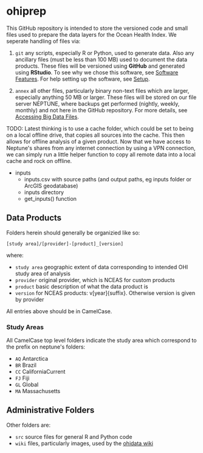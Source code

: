 ohiprep
=======

This GitHub repository is intended to store the versioned code and small files used to prepare the data layers for the Ocean Health Index. We seperate handling of files via:

1. `git` any scripts, especially R or Python, used to generate data. Also any ancillary files (must be less than 100 MB) used to document the data products. These files will be versioned using **GitHub** and generated using **RStudio**. To see why we chose this software, see [Software Features](https://github.com/OHI-Science/ohidata/wiki/Software-Features). For help setting up the software, see [Setup](https://github.com/OHI-Science/ohidata/wiki/Setup).

1. `annex` all other files, particularly binary non-text files which are larger, especially anything 50 MB or larger. These files will be stored on our file server NEPTUNE, where backups get performed (nightly, weekly, monthly) and not here in the GitHub repository. For more details, see [Accessing Big Data Files](https://github.com/OHI-Science/ohidata/wiki/Accessing-Big-Data-Files).


TODO: Latest thinking is to use a cache folder, which could be set to being on a local offline drive, that copies all sources into the cache. This then allows for offline analysis of a given product. Now that we have access to Neptune's shares from any internet connection by using a VPN connection, we can simply run a little helper function to copy all remote data into a local cache and rock on offline.
 * inputs
   - inputs.csv with source paths (and output paths, eg inputs folder or ArcGIS geodatabase)
   - inputs directory
   - get_inputs() function

## Data Products

Folders herein should generally be organizied like so:

    [study area]/[provider]-[product]_[version]

where:

 * `study area` geographic extent of data corresponding to intended OHI study area of analysis 
 * `provider` original provider, which is NCEAS for custom products
 * `product` basic description of what the data product is
 * `version` for NCEAS products: v[year]{suffix}. Otherwise version is given by provider

All entries above should be in CamelCase.

### Study Areas

All CamelCase top level folders indicate the study area which correspond to the prefix on neptune's folders:
* `AQ` Antarctica
* `BR` Brazil
* `CC` CaliforniaCurrent
* `FJ` Fiji
* `GL` Global
* `MA` Massachusetts

## Administrative Folders

Other folders are:
* `src` source files for general R and Python code 
* `wiki` files, particularly images, used by the [ohidata wiki](https://github.com/OHI-Science/ohidata/wiki/_pages)
